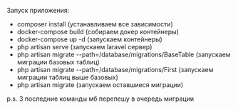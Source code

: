 Запуск приложения:
- composer install (устанавливаем все зависимости)
- docker-compose build (собираем докер контейнеры)
- docker-compose up -d (запускаем контейнеры)
- php artisan serve (запускаем laravel сервер)
- php artisan migrate --path=/database/migrations/BaseTable (запускаем миграции базовых таблиц)
- php artisan migrate --path=/database/migrations/First (запускаем миграции таблиц выше базовых)
- php artisan migrate (запускаем оставшиеся миграции)

p.s. 3 последние команды мб перепешу в очередь миграции
